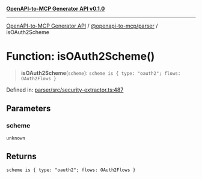 [**OpenAPI-to-MCP Generator API v0.1.0**](../../../README.md)

***

[OpenAPI-to-MCP Generator API](../../../modules.md) / [@openapi-to-mcp/parser](../README.md) / isOAuth2Scheme

# Function: isOAuth2Scheme()

> **isOAuth2Scheme**(`scheme`): `scheme is { type: "oauth2"; flows: OAuth2Flows }`

Defined in: [parser/src/security-extractor.ts:487](https://github.com/salacoste/openapi-mcp-generator/blob/fda5c6400a831cddbad9eacd652e11b2f7410b22/packages/parser/src/security-extractor.ts#L487)

## Parameters

### scheme

`unknown`

## Returns

`scheme is { type: "oauth2"; flows: OAuth2Flows }`
